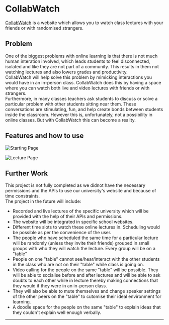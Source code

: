 # CollabWatch
[CollabWatch](https://collabwatch.herokuapp.com/) is a website which allows you to watch class lectures with your friends or with randomised strangers.

## Problem 
One of the biggest problems with online learning is that there is not much human interation involved, which leads students to feel disconnected, isolated and like they are not part of a community. This results in them not watching lectures and also lowers grades and productivity. <br />
CollabWatch will help solve this problem by mimicking interactions you would have in an in-person class. CollabWatch does this by having a space where you can watch both live and video lectures with friends or with strangers. <br />
Furthermore, in many classes teachers ask students to discuss or solve a particular problem with other students sitting near them. These conversations are stimulating, fun, and help create bonds between students inside the classroom. However this is, unfortunately, not a possibility in online classes. But with CollabWatch this can become a reality.

## Features and how to use
![Starting Page](https://github.com/withteja/unnamed/blob/master/img/3image.jpeg?raw=true)

![Lecture Page](https://github.com/withteja/unnamed/blob/master/img/2image.jpeg?raw=true)

## Further Work
This project is not fully completed as we didnot have the necessary permissions and the APIs to use our university's website and because of time constraints. <br />
The project in the future will include:<br />
- Recorded and live lectures of the specific university which will be provided with the help of their APIs and permissions.
- The website will be integrated in specific school websites. 
- Different time slots to watch these online lectures in. Scheduling would be possible as per the convenience of the user.
- The people who have scheduled the same time for a particular lecture will be randomly (unless they invite their friends) grouped in small groups with who they will watch the lecture. Every group will be on a "table"
- People on one "table" cannot see/hear/interact with the other students in the class who are not on their "table" while class is going on.
- Video calling for the people on the same "table" will be possible. They will be able to socialise before and after lectures and will be able to ask doubts to each other while in lecture thereby making connections that they would if they were in an in-person class.
- They will also be able to mute themselves and change speaker settings of the other peers on the "table" to cutomise their ideal environment for learning.
- A doodle space for the people on the same "table" to explain ideas that they couldn't explain well enough verbally.

---

